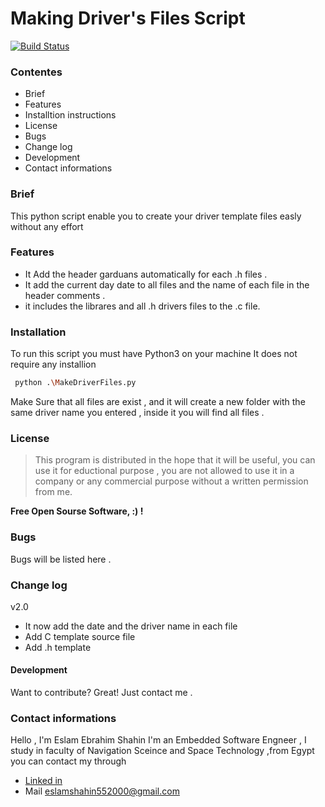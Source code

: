 # Making Driver's Files Script

[![Build Status](https://travis-ci.org/joemccann/dillinger.svg?branch=master)](https://travis-ci.org/joemccann/dillinger)
### Contentes
* Brief 
* Features
* Installtion instructions 
* License 
* Bugs
* Change log
* Development
* Contact informations

### Brief
This python script enable you to create your driver template files easly without any effort
### Features
- It Add the header garduans automatically for each .h files .
- It add the current day date to all files and the name of each file in the header comments .
- it includes the librares and all .h drivers files to the .c file. 

### Installation

To run this script you must have Python3 on your machine 
It does not require any installion

```sh
 python .\MakeDriverFiles.py
```
Make Sure that all files are exist , and it will create a new folder with the same driver name you entered , inside it you will find all files .

### License

> This program is distributed in the hope  that it will be useful, you can use it for eductional purpose , you are not allowed to use it in a company or any commercial purpose without a written permission from me.

**Free Open Sourse Software, :) !**


### Bugs
 Bugs will be listed here .
### Change log
v2.0
- It now add the date and the driver name in each file 
- Add C template source file 
- Add .h template 


#### Development
Want to contribute? Great!
Just contact me .

### Contact informations
Hello , I'm Eslam Ebrahim Shahin 
I'm an Embedded Software Engneer , I study in faculty of Navigation Sceince and Space Technology ,from Egypt
you can contact my through 
* [Linked in](https://www.linkedin.com/in/eslamshahin0/)
* Mail eslamshahin552000@gmail.com
